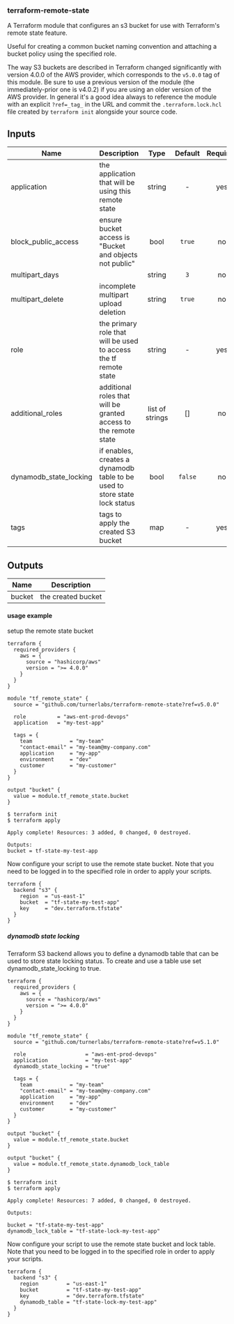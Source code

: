 ### terraform-remote-state

A Terraform module that configures an s3 bucket for use with Terraform's remote state feature.

Useful for creating a common bucket naming convention and attaching a bucket policy using the specified role.

The way S3 buckets are described in Terraform changed significantly with
version 4.0.0 of the AWS provider, which corresponds to the `v5.0.0` tag of
this module.  Be sure to use a previous version of the module (the
immediately-prior one is v4.0.2) if you are using an older version of the AWS
provider. In general it's a good idea always to reference the module with an explicit
`?ref=_tag_` in the URL and commit the `.terraform.lock.hcl` file created by
`terraform init` alongside your source code.


## Inputs

| Name | Description | Type | Default | Required |
|------|-------------|:----:|:-----:|:-----:|
| application | the application that will be using this remote state | string | - | yes |
| block\_public\_access | ensure bucket access is "Bucket and objects not public" | bool | `true` | no |
| multipart\_days |  | string | `3` | no |
| multipart\_delete | incomplete multipart upload deletion | string | `true` | no |
| role | the primary role that will be used to access the tf remote state | string | - | yes |
| additional\_roles | additional roles that will be granted access to the remote state | list of strings | \[] | no |
| dynamodb\_state\_locking | if enables, creates a dynamodb table to be used to store state lock status | bool | `false` | no |
| tags | tags to apply the created S3 bucket | map | - | yes |

## Outputs

| Name | Description |
|------|-------------|
| bucket | the created bucket |


#### usage example

setup the remote state bucket

```hcl
terraform {
  required_providers {
    aws = {
      source = "hashicorp/aws"
      version = ">= 4.0.0"
    }
  }
}

module "tf_remote_state" {
  source = "github.com/turnerlabs/terraform-remote-state?ref=v5.0.0"

  role          = "aws-ent-prod-devops"
  application   = "my-test-app"

  tags = {
    team            = "my-team"
    "contact-email" = "my-team@my-company.com"
    application     = "my-app"
    environment     = "dev"
    customer        = "my-customer"
  }
}

output "bucket" {
  value = module.tf_remote_state.bucket
}
```

```
$ terraform init
$ terraform apply

Apply complete! Resources: 3 added, 0 changed, 0 destroyed.

Outputs:
bucket = tf-state-my-test-app
```

Now configure your script to use the remote state bucket.  Note that you need to be logged in to the specified role in order to apply your scripts.

```hcl
terraform {
  backend "s3" {
    region  = "us-east-1"
    bucket  = "tf-state-my-test-app"
    key     = "dev.terraform.tfstate"
  }
}
```

##### dynamodb state locking

Terraform S3 backend allows you to define a dynamodb table that can be used to store state locking status. To create and use a table use set dynamodb_state_locking to true.

```hcl
terraform {
  required_providers {
    aws = {
      source = "hashicorp/aws"
      version = ">= 4.0.0"
    }
  }
}

module "tf_remote_state" {
  source = "github.com/turnerlabs/terraform-remote-state?ref=v5.1.0"

  role                   = "aws-ent-prod-devops"
  application            = "my-test-app"
  dynamodb_state_locking = "true"

  tags = {
    team            = "my-team"
    "contact-email" = "my-team@my-company.com"
    application     = "my-app"
    environment     = "dev"
    customer        = "my-customer"
  }
}

output "bucket" {
  value = module.tf_remote_state.bucket
}

output "bucket" {
  value = module.tf_remote_state.dynamodb_lock_table
}
```

```
$ terraform init
$ terraform apply

Apply complete! Resources: 7 added, 0 changed, 0 destroyed.

Outputs:

bucket = "tf-state-my-test-app"
dynamodb_lock_table = "tf-state-lock-my-test-app"
```

Now configure your script to use the remote state bucket and lock table.  Note that you need to be logged in to the specified role in order to apply your scripts.

```hcl
terraform {
  backend "s3" {
    region         = "us-east-1"
    bucket         = "tf-state-my-test-app"
    key            = "dev.terraform.tfstate"
    dynamodb_table = "tf-state-lock-my-test-app"
  }
}
```
